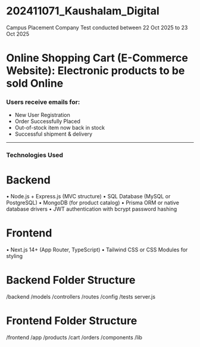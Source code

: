 # 202411071_Kaushalam_Digital
Campus Placement Company Test conducted between 22 Oct 2025 to 23 Oct 2025

# Online Shopping Cart (E-Commerce Website): Electronic products to be sold Online

### Users receive emails for:
- New User Registration
- Order Successfully Placed
- Out-of-stock item now back in stock
- Successful shipment & delivery
---

### Technologies Used
# Backend #
• Node.js + Express.js (MVC structure) 
• SQL Database (MySQL or PostgreSQL) 
• MongoDB (for product catalog) 
• Prisma ORM or native database drivers 
• JWT authentication with bcrypt password hashing 

# Frontend # 
• Next.js 14+ (App Router, TypeScript) 
• Tailwind CSS or CSS Modules for styling 

# Backend Folder Structure  #
/backend 
  /models 
  /controllers 
  /routes 
  /config 
  /tests 
  server.js 

# Frontend Folder Structure #
/frontend 
  /app 
    /products 
    /cart 
    /orders 
  /components 
  /lib

